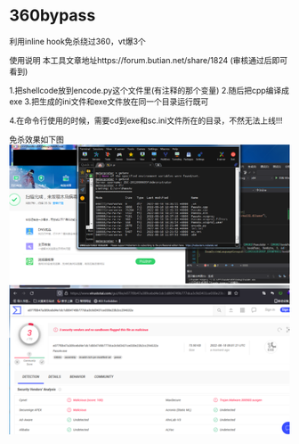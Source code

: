 # 360bypass
利用inline hook免杀绕过360，vt爆3个

使用说明
本工具文章地址https://forum.butian.net/share/1824 (审核通过后即可看到)

1.把shellcode放到encode.py这个文件里(有注释的那个变量)
2.随后把cpp编译成exe
3.把生成的ini文件和exe文件放在同一个目录运行既可

4.在命令行使用的时候，需要cd到exe和sc.ini文件所在的目录，不然无法上线!!!


免杀效果如下图
![a](https://github.com/wz-wsl/360bypass/blob/main/finish.png)
![b](https://github.com/wz-wsl/360bypass/blob/main/finish2.png)
